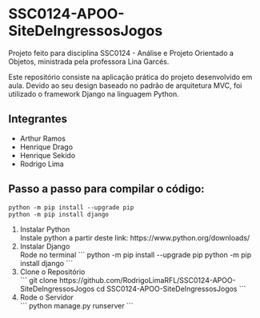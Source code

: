 # SSC0124-APOO-SiteDeIngressosJogos

Projeto feito para disciplina SSC0124 - Análise e Projeto Orientado a Objetos, ministrada pela professora Lina Garcés. 

Este repositório consiste na aplicação prática do projeto desenvolvido em aula. Devido ao seu design baseado no padrão de arquitetura MVC, foi utilizado o framework Django na linguagem Python.

## Integrantes

<ul>
<li> Arthur Ramos </li>
<li> Henrique Drago </li>
<li> Henrique Sekido </li>
<li> Rodrigo Lima </li>
</ul>

## Passo a passo para compilar o código:
  ```
  python -m pip install --upgrade pip
  python -m pip install django
  ```
<ol>
<li> Instalar Python </li>
  Instale python a partir deste link: https://www.python.org/downloads/
<li> Instalar Django </li>
  Rode no terminal
  ```
  python -m pip install --upgrade pip
  python -m pip install django
  ```
<li> Clone o Repositório </li>
```
git clone https://github.com/RodrigoLimaRFL/SSC0124-APOO-SiteDeIngressosJogos
cd SSC0124-APOO-SiteDeIngressosJogos
```
<li> Rode o Servidor</li>
  ```
python manage.py runserver
```
</ol>
